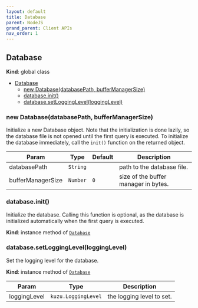 ```yaml
---
layout: default
title: Database
parent: NodeJS
grand_parent: Client APIs
nav_order: 1
---
```


## Database
**Kind**: global class  

- [Database](#database)
  - [new Database(databasePath, bufferManagerSize)](#new-databasedatabasepath-buffermanagersize)
  - [database.init()](#databaseinit)
  - [database.setLoggingLevel(loggingLevel)](#databasesetlogginglevellogginglevel)

<a name="new_Database_new"></a>

### new Database(databasePath, bufferManagerSize)
Initialize a new Database object. Note that the initialization is done
lazily, so the database file is not opened until the first query is
executed. To initialize the database immediately, call the `init()`
function on the returned object.


| Param | Type | Default | Description |
| --- | --- | --- | --- |
| databasePath | <code>String</code> |  | path to the database file. |
| bufferManagerSize | <code>Number</code> | <code>0</code> | size of the buffer manager in bytes. |

<a name="Database+init"></a>

### database.init()
Initialize the database. Calling this function is optional, as the
database is initialized automatically when the first query is executed.

**Kind**: instance method of [<code>Database</code>](#Database)  
<a name="Database+setLoggingLevel"></a>

### database.setLoggingLevel(loggingLevel)
Set the logging level for the database.

**Kind**: instance method of [<code>Database</code>](#Database)  

| Param | Type | Description |
| --- | --- | --- |
| loggingLevel | <code>kuzu.LoggingLevel</code> | the logging level to set. |

